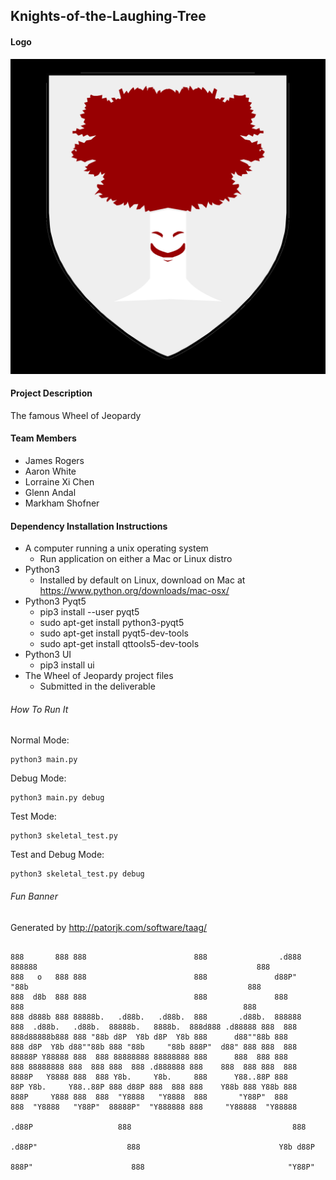 ## Knights-of-the-Laughing-Tree

#### Logo
![Project Logo](./Laughing_Tree.png)               

#### Project Description
The famous Wheel of Jeopardy

#### Team Members
* James Rogers
* Aaron White
* Lorraine Xi Chen
* Glenn Andal
* Markham Shofner

#### Dependency Installation Instructions

- A computer running a unix operating system
  - Run application on either a Mac or Linux distro
- Python3
  - Installed by default on Linux, download on Mac at https://www.python.org/downloads/mac-osx/
- Python3 Pyqt5
  - pip3 install --user pyqt5
  - sudo apt-get install python3-pyqt5
  - sudo apt-get install pyqt5-dev-tools
  - sudo apt-get install qttools5-dev-tools
- Python3 UI
  - pip3 install ui
- The Wheel of Jeopardy project files
  - Submitted in the deliverable

###### How To Run It
Normal Mode:
```
python3 main.py
```

Debug Mode:
```
python3 main.py debug
```

Test Mode:
```
python3 skeletal_test.py
```

Test and Debug Mode:
```
python3 skeletal_test.py debug
```

###### Fun Banner
Generated by http://patorjk.com/software/taag/

  ```

  888       888 888                        888                .d888        888888                                                 888          
  888   o   888 888                        888               d88P"           "88b                                                 888          
  888  d8b  888 888                        888               888              888                                                 888          
  888 d888b 888 88888b.   .d88b.   .d88b.  888       .d88b.  888888           888  .d88b.   .d88b.  88888b.   8888b.  888d888 .d88888 888  888
  888d88888b888 888 "88b d8P  Y8b d8P  Y8b 888      d88""88b 888              888 d8P  Y8b d88""88b 888 "88b     "88b 888P"  d88" 888 888  888
  88888P Y88888 888  888 88888888 88888888 888      888  888 888              888 88888888 888  888 888  888 .d888888 888    888  888 888  888
  8888P   Y8888 888  888 Y8b.     Y8b.     888      Y88..88P 888              88P Y8b.     Y88..88P 888 d88P 888  888 888    Y88b 888 Y88b 888
  888P     Y888 888  888  "Y8888   "Y8888  888       "Y88P"  888              888  "Y8888   "Y88P"  88888P"  "Y888888 888     "Y88888  "Y88888
                                                                            .d88P                   888                                    888
                                                                          .d88P"                    888                               Y8b d88P
                                                                         888P"                      888                                "Y88P"  

  ```   
